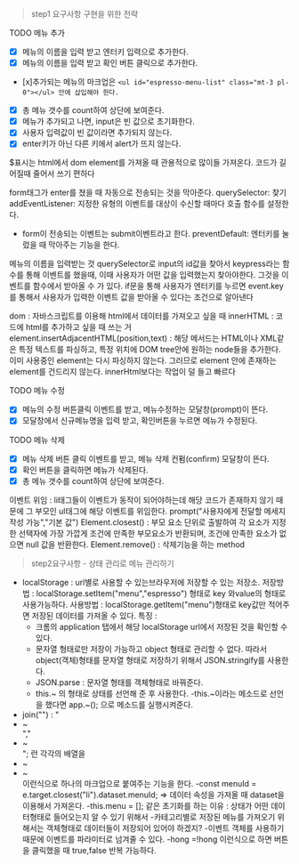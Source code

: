 > step1 요구사항 구현을 위한 전략

TODO 메뉴 추가

- [x] 메뉴의 이름을 입력 받고 엔터키 입력으로 추가한다.
- [x] 메뉴의 이름을 입력 받고 확인 버튼 클릭으로 추가한다.
- [x]추가되는 메뉴의 마크업은 `<ul id="espresso-menu-list" class="mt-3 pl-0"></ul> 안에 삽입해야 한다.`
- [x] 총 메뉴 갯수를 count하여 상단에 보여준다.
- [x] 메뉴가 추가되고 나면, input은 빈 값으로 초기화한다.
- [x] 사용자 입력값이 빈 값이라면 추가되지 않는다.
- [x] enter키가 아닌 다른 키에서 alert가 뜨지 않는다.

$표시는 html에서 dom element를 가져올 때 관용적으로 많이들 가져온다.
코드가 길어질때 줄어서 쓰기 편하다

form태그가 enter를 쳤을 때 자동으로 전송되는 것을 막아준다.
querySelector: 찾기
addEventListener: 지정한 유형의 이벤트를 대상이 수신할 때마다 호출 함수를 설정한다.

- form이 전송되는 이벤트는 submit이벤트라고 한다.
  preventDefault: 엔터키를 눌렀을 때 막아주는 기능을 한다.

메뉴의 이름을 입력받는 것
querySelector로 input의 id값을 찾아서
keypress라는 함수를 통해 이벤트를 했을때, 이때 사용자가 어떤 값을 입력했는지 찾아야한다.
그것을 이벤트를 함수에서 받아올 수 가 있다.
if문을 통해 사용자가 엔터키를 누르면 event.key를 통해서 사용자가 입력한 이벤트 값을 받아올 수 있다는 조건으로 알아낸다

dom : 자바스크립트를 이용해 html에서 데이터를 가져오고 싶을 때
innerHTML : 코드에 html를 추가하고 싶을 때 쓰는 거
element.insertAdjacentHTML(position,text) : 해당 메서드는 HTML이나 XML같은 특정 텍스트를 파싱하고, 특정 위치에 DOM tree안에 원하는 node들을 추가한다.
이미 사용중인 element는 다시 파싱하지 않는다. 그러므로 element 안에 존재하는 element를 건드리지 않는다. innerHtml보다는 작업이 덜 들고 빠르다

TODO 메뉴 수정

- [x] 메뉴의 수정 버튼클릭 이벤트를 받고, 메뉴수정하는 모달창(prompt)이 뜬다.
- [x] 모달창에서 신규메뉴명을 입력 받고, 확인버튼을 누르면 메뉴가 수정된다.

TODO 메뉴 삭제

- [x] 메뉴 삭제 버튼 클릭 이벤트를 받고, 메뉴 삭제 컨펌(confirm) 모달창이 뜬다.
- [x] 확인 버튼을 클릭하면 메뉴가 삭제된다.
- [x] 총 메뉴 갯수를 count하여 상단에 보여준다.

이벤트 위임 : li태그들이 이벤트가 동작이 되어야하는데
해당 코드가 존재하지 않기 때문에 그 부모인 ul태그에 해당 이벤트를 위임한다.
prompt("사용자에게 전달할 메세지 작성 가능","기본 값")
Element.closest() : 부모 요소 단위로 출발하여 각 요소가 지정한 선택자에 가장 가깝게 조건에 만족한 부모요소가 반환되며, 조건에 만족한 요소가 없으면 null 값을 반환한다.
Element.remove() : 삭제기능을 하는 method

> step2요구사항 - 상태 관리로 메뉴 관리하기

- localStorage : url별로 사용할 수 있는브라우저에 저장할 수 있는 저장소.
  저장방법 : localStorage.setItem("menu","espresso") 형태로 key 와value의 형태로 사용가능하다.
  사용방법 : localStorage.getItem("menu")형태로 key값만 적어주면 저장된 데이터를 가져올 수 있다.
  특징 :
  - 크롬의 application 탭에서 해당 localStorage url에서 저장된 것을 확인할 수 있다.
  - 문자열 형태로만 저장이 가능하고 object 형태로 관리할 수 없다. 따라서 object(객체)형태를 문자열 형태로 저장하기 위해서 JSON.stringify를 사용한다.
  - JSON.parse : 문자열 형태를 객체형태로 바꿔준다.
  - this.~ 의 형태로 상태를 선언해 준 후 사용한다.
    -this.~이라는 메소드로 선언을 했다면 app.~(); 으로 메소드를 실행시켜준다.
- join("") : "<li>~</li>","<li>~</li>"; 런 각각의 배열을 <li>~</li><li>~</li> 이런식으로 하나의 마크업으로 붙여주는 기능을 한다.
  -const menuId = e.target.closest("li").dataset.menuId; => 데이터 속성을 가져올 때 dataset을 이용해서 가져온다.
  -this.menu = []; 같은 초기화를 하는 이유 : 상태가 어떤 데이터형태로 들어오는지 알 수 있기 위해서 -카테고리별로 저장된 메뉴를 가져오기 위해서는 객체형태로 데이터들이 저장되어 있어야 하겠지? -이벤트 객체를 사용하기 때문에 이벤트를 파라미터로 넘겨줄 수 있다.
  -hong =!hong 이런식으로 하면 버튼을 클릭했을 때 true,false 반복 가능하다.
